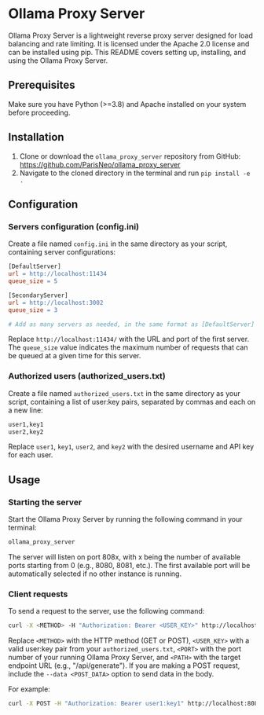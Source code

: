 # Ollama Proxy Server

Ollama Proxy Server is a lightweight reverse proxy server designed for load balancing and rate limiting. It is licensed under the Apache 2.0 license and can be installed using pip. This README covers setting up, installing, and using the Ollama Proxy Server.

## Prerequisites
Make sure you have Python (>=3.8) and Apache installed on your system before proceeding.

## Installation
1. Clone or download the `ollama_proxy_server` repository from GitHub: https://github.com/ParisNeo/ollama_proxy_server
2. Navigate to the cloned directory in the terminal and run `pip install -e .`

## Configuration

### Servers configuration (config.ini)
Create a file named `config.ini` in the same directory as your script, containing server configurations:
```makefile
[DefaultServer]
url = http://localhost:11434
queue_size = 5

[SecondaryServer]
url = http://localhost:3002
queue_size = 3

# Add as many servers as needed, in the same format as [DefaultServer] and [SecondaryServer].
```
Replace `http://localhost:11434/` with the URL and port of the first server. The `queue_size` value indicates the maximum number of requests that can be queued at a given time for this server.

### Authorized users (authorized_users.txt)
Create a file named `authorized_users.txt` in the same directory as your script, containing a list of user:key pairs, separated by commas and each on a new line:
```makefile
user1,key1
user2,key2
```
Replace `user1`, `key1`, `user2`, and `key2` with the desired username and API key for each user.

## Usage
### Starting the server
Start the Ollama Proxy Server by running the following command in your terminal:
```bash
ollama_proxy_server
```
The server will listen on port 808x, with x being the number of available ports starting from 0 (e.g., 8080, 8081, etc.). The first available port will be automatically selected if no other instance is running.

### Client requests
To send a request to the server, use the following command:
```bash
curl -X <METHOD> -H "Authorization: Bearer <USER_KEY>" http://localhost:<PORT>/<PATH> [--data <POST_DATA>]
```
Replace `<METHOD>` with the HTTP method (GET or POST), `<USER_KEY>` with a valid user:key pair from your `authorized_users.txt`, `<PORT>` with the port number of your running Ollama Proxy Server, and `<PATH>` with the target endpoint URL (e.g., "/api/generate"). If you are making a POST request, include the `--data <POST_DATA>` option to send data in the body.

For example:
```bash
curl -X POST -H "Authorization: Bearer user1:key1" http://localhost:8080/api/generate --data '{"data": "Hello, World!"}'
``` 
